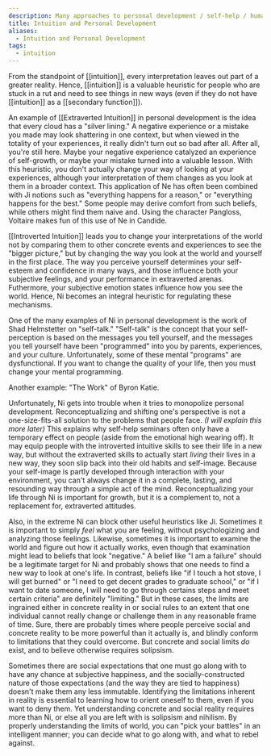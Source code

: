 ```yaml
---
description: Many approaches to personal development / self-help / human potential / spirituality rely heavily on Intuition
title: Intuition and Personal Development
aliases:
  - Intuition and Personal Development
tags:
  - intuition
---
```


From the standpoint of [[intuition]], every interpretation leaves out part of a greater reality. Hence, [[intuition]] is a valuable heuristic for people who are stuck in a rut and need to see things in new ways (even if they do not have [[intuition]] as a [[secondary function]]).

An example of [[Extraverted Intuition]] in personal development is the idea that every cloud has a "silver lining." A negative experience or a mistake you made may look shattering in one context, but when viewed in the totality of your experiences, it really didn't turn out so bad after all. After all, you're still here. Maybe your negative experience catalyzed an experience of self-growth, or maybe your mistake turned into a valuable lesson. With this heuristic, you don't actually change your way of looking at your experiences, although your interpretation of them changes as you look at them in a broader context. This application of Ne has often been combined with Ji notions such as "everything happens for a reason," or "everything happens for the best." Some people may derive comfort from such beliefs, while others might find them naive and. Using the character Pangloss, Voltaire makes fun of this use of Ne in Candide.

[[Introverted Intuition]] leads you to change your interpretations of the world not by comparing them to other concrete events and experiences to see the "bigger picture," but by changing the way you look at the world and yourself in the first place. The way you perceive yourself determines your self-esteem and confidence in many ways, and those influence both your subjective feelings, and your performance in extraverted arenas. Futhermore, your subjective emotion states influence how you see the world. Hence, Ni becomes an integral heuristic for regulating these mechanisms.

One of the many examples of Ni in personal development is the work of Shad Helmstetter on "self-talk." "Self-talk" is the concept that your self-perception is based on the messages you tell yourself, and the messages you tell yourself have been "programmed" into you by parents, experiences, and your culture. Unfortunately, some of these mental "programs" are dysfunctional. If you want to change the quality of your life, then you must change your mental programming.

Another example: "The Work" of Byron Katie.

Unfortunately, Ni gets into trouble when it tries to monopolize personal development. Reconceptualizing and shifting one's perspective is not a one-size-fits-all solution to the problems that people face. _(I will explain this more later)_ This explains why self-help seminars often only have a temporary effect on people (aside from the emotional high wearing off). It may equip people with the introverted intuitive skills to see their life in a new way, but without the extraverted skills to actually start _living_ their lives in a new way, they soon slip back into their old habits and self-image. Because your self-image is partly developed through interaction with your environment, you can't always change it in a complete, lasting, and resounding way through a simple act of the mind. Reconceptualizing your life through Ni is important for growth, but it is a complement to, not a replacement for, extraverted attitudes.

Also, in the extreme Ni can block other useful heuristics like Ji. Sometimes it is important to simply _feel_ what you are feeling, without psychologizing and analyzing those feelings. Likewise, sometimes it is important to examine the world and figure out how it actually works, even though that examination might lead to beliefs that look "negative." A belief like "I am a failure" should be a legitimate target for Ni and probably shows that one needs to find a new way to look at one's life. In contrast, beliefs like "if I touch a hot stove, I will get burned" or "I need to get decent grades to graduate school," or "if I want to date someone, I will need to go through certains steps and meet certain criteria" are definitely "limiting." But in these cases, the limits are ingrained either in concrete reality in or social rules to an extent that one individual cannot really change or challenge them in any reasonable frame of time. Sure, there are probably times where people perceive social and concrete reality to be more powerful than it actually is, and blindly conform to limitations that they could overcome. But concrete and social limits _do_ exist, and to believe otherwise requires solipsism.

Sometimes there are social expectations that one must go along with to have any chance at subjective happiness, and the socially-constructed nature of those expectations (and the way they are tied to happiness) doesn't make them any less immutable. Identifying the limitations inherent in reality is essential to learning how to orient oneself to them, even if you want to deny them. Yet understanding concrete and social reality requires more than Ni, or else all you are left with is solipsism and nihilism. By properly understanding the limits of world, you can "pick your battles" in an intelligent manner; you can decide what to go along with, and what to rebel against.
